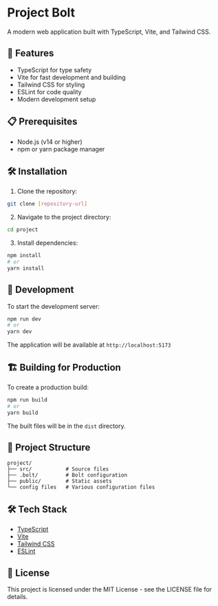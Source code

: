 # Project Bolt

A modern web application built with TypeScript, Vite, and Tailwind CSS.

## 🚀 Features

- TypeScript for type safety
- Vite for fast development and building
- Tailwind CSS for styling
- ESLint for code quality
- Modern development setup

## 📋 Prerequisites

- Node.js (v14 or higher)
- npm or yarn package manager

## 🛠️ Installation

1. Clone the repository:
```bash
git clone [repository-url]
```

2. Navigate to the project directory:
```bash
cd project
```

3. Install dependencies:
```bash
npm install
# or
yarn install
```

## 🚀 Development

To start the development server:

```bash
npm run dev
# or
yarn dev
```

The application will be available at `http://localhost:5173`

## 🏗️ Building for Production

To create a production build:

```bash
npm run build
# or
yarn build
```

The built files will be in the `dist` directory.

## 📁 Project Structure

```
project/
├── src/           # Source files
├── .bolt/         # Bolt configuration
├── public/        # Static assets
└── config files   # Various configuration files
```

## 🛠️ Tech Stack

- [TypeScript](https://www.typescriptlang.org/)
- [Vite](https://vitejs.dev/)
- [Tailwind CSS](https://tailwindcss.com/)
- [ESLint](https://eslint.org/)

## 📝 License

This project is licensed under the MIT License - see the LICENSE file for details. 
